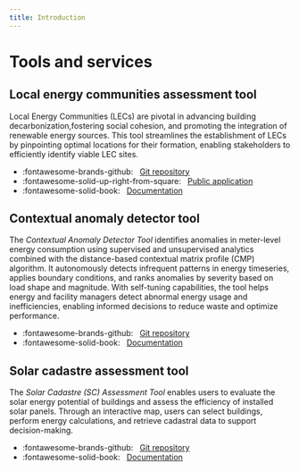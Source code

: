 ```yaml
---
title: Introduction
---
```


# Tools and services

## Local energy communities assessment tool

Local Energy Communities (LECs) are pivotal in advancing building decarbonization,fostering social cohesion, and promoting the integration of renewable energy sources. This tool streamlines the establishment of LECs by pinpointing optimal locations for their formation, enabling stakeholders to efficiently identify viable LEC sites.

- :fontawesome-brands-github: &nbsp; [Git repository](https://github.com/MODERATE-Project/lec-location-assessment-tool)
- :fontawesome-solid-up-right-from-square: &nbsp; [Public application](https://lec.moderate.cloud/)
- :fontawesome-solid-book: &nbsp; [Documentation](lec.md)

## Contextual anomaly detector tool

The _Contextual Anomaly Detector Tool_ identifies anomalies in meter-level energy consumption using supervised and unsupervised analytics combined with the distance-based contextual matrix profile (CMP) algorithm. It autonomously detects infrequent patterns in energy timeseries, applies boundary conditions, and ranks anomalies by severity based on load shape and magnitude. With self-tuning capabilities, the tool helps energy and facility managers detect abnormal energy usage and inefficiencies, enabling informed decisions to reduce waste and optimize performance.

- :fontawesome-brands-github: &nbsp; [Git repository](https://github.com/MODERATE-Project/contextual-anomaly-detector)
- :fontawesome-solid-book: &nbsp; [Documentation](cmp.md)

## Solar cadastre assessment tool

The _Solar Cadastre (SC) Assessment Tool_ enables users to evaluate the solar energy potential of buildings and assess the efficiency of installed solar panels. Through an interactive map, users can select buildings, perform energy calculations, and retrieve cadastral data to support decision-making.

- :fontawesome-brands-github: &nbsp; [Git repository](https://github.com/MODERATE-Project/solar-cadastre)
- :fontawesome-solid-book: &nbsp; [Documentation](solar-cadastre.md)
